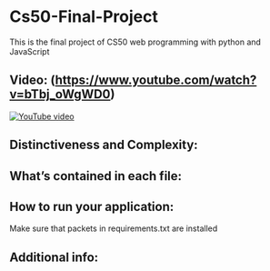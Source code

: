 # Cs50-Final-Project
This is the final project of CS50 web programming with python and JavaScript 

## Video: (https://www.youtube.com/watch?v=bTbj_oWgWD0)
[![YouTube video](https://i9.ytimg.com/vi/5Z5ndWKhdn0/maxresdefault.jpg?time=1644781500000&sqp=CLy_pZAG&rs=AOn4CLAuCF36EzSaPrrgq-YjzN37Cn3zJQ)](https://www.youtube.com/watch?v=bTbj_oWgWD0)

## Distinctiveness and Complexity:

## What’s contained in each file:

## How to run your application:
Make sure that packets in requirements.txt are installed

## Additional info:

